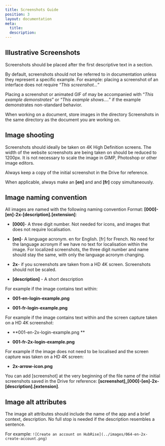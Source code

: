 ```yaml
---
title: Screenshots Guide
position: 3
layout: documentation
meta:
  title:
  description:
---
```


## Illustrative Screenshots

Screenshots should be placed after the first descriptive text in a section.

By default, screenshots should not be referred to in documentation unless they represent a specific example.  For example:  placing a screenshot of an interface does not require “*This screenshot…*”

Placing a screenshot or animated GIF of may be accompanied with “*This example demonstrates*” or “*This example shows….*” if the example demonstrates non-standard behavior.

When working on a document, store images in the directory Screenshots in the same directory as the document you are working on.  

## Image shooting

Screenshots should ideally be taken on 4K High Definition screens. The width of the website screenshots are being taken on should be reduced to 1200px. It is not necessary to scale the image in GIMP, Photoshop or other image editors.

Always keep a copy of the initial screenshot in the Drive for reference.

When applicable, always make an **[en]** and and **[fr]** copy simultaneously.

## Image naming convention

All images are named with the following naming convention Format: **[000]-[en]-2x-[description].[extension]**:

* **[000]**- A three digit number. Not needed for icons, and images that does not require localisation.

* **[en]**- A language acronym. en for English. [fr] for French. No need for the language acronym if we have no text for localisation within the image. For localized screenshots, the three digit number and name should stay the same, with only the language acronym changing.

* **2x**- if you screenshots are taken from a HD 4K screen. Screenshots should not be scaled.

* **[description]** - A short description

For example if the image contains text within:

* **001-en-login-example.png**

* **001-fr-login-example.png**

For example if the image contains text within and the screen capture taken on a HD 4K screenshot:

* **001-en-2x-login-example.png **

* **001-fr-2x-login-example.png**

For example if the image does not need to be localised and the screen capture was taken on a HD 4K screen:

* **2x-arrow-icon.png**

You can add [screenshot] at the very beginning of the file name of the initial screenshots saved in the Drive for reference: **[screenshot]_[000]-[en]-2x-[description].[extension]**. 

## Image alt attributes

The image alt attributes should include the name of the app and a brief context, description. No full stop is needed if the description resembles a sentence.  

For example: ```![Create an account on HubRise](../images/064-en-2x-create-account.png)```
